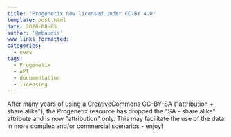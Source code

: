 ```yaml
---
title: "Progenetix now licensed under CC-BY 4.0"
template: post.html
date: 2020-08-05
author: '@mbaudis'
www_links_formatted:
categories:
  - news
tags:
  - Progenetix
  - API
  - documentation
  - licensing
---
```




After many years of using a CreativeCommons CC-BY-SA ("attribution + share alike"),
the Progenetix resource has dropped the "SA - share alike" attribute and is now
"attribution" only. This may facilitate the use of the data in more complex and/or
commercial scenarios - enjoy!

<!--more-->
